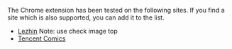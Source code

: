 The Chrome extension has been tested on the following sites. If you find a site which is also supported, you can add it to the list.

* [Lezhin](https://www.lezhinus.com/) Note: use check image top
* [Tencent Comics](https://ac.qq.com/)